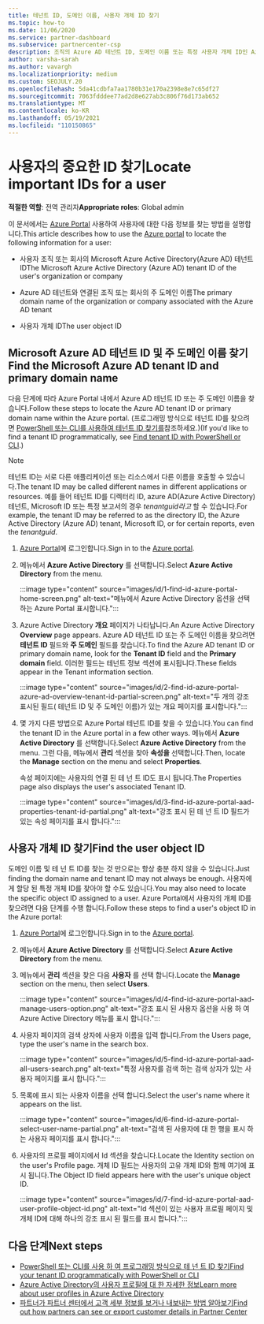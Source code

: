 ```yaml
---
title: 테넌트 ID, 도메인 이름, 사용자 개체 ID 찾기
ms.topic: how-to
ms.date: 11/06/2020
ms.service: partner-dashboard
ms.subservice: partnercenter-csp
description: 조직의 Azure AD 테넌트 ID, 도메인 이름 또는 특정 사용자 개체 ID인 Azure Portal ID를 찾는 방법을 알아봅니다. 일부 작업에는 이 정보가 필요합니다.
author: varsha-sarah
ms.author: vavargh
ms.localizationpriority: medium
ms.custom: SEOJULY.20
ms.openlocfilehash: 5da41cdbfa7aa1780b31e170a2398e8e7c65df27
ms.sourcegitcommit: 7063fdddee77ad2d8e627ab3c806f76d173ab652
ms.translationtype: MT
ms.contentlocale: ko-KR
ms.lasthandoff: 05/19/2021
ms.locfileid: "110150865"
---
```

# <a name="locate-important-ids-for-a-user"></a><span data-ttu-id="ab974-104">사용자의 중요한 ID 찾기</span><span class="sxs-lookup"><span data-stu-id="ab974-104">Locate important IDs for a user</span></span>

<span data-ttu-id="ab974-105">**적절한 역할**: 전역 관리자</span><span class="sxs-lookup"><span data-stu-id="ab974-105">**Appropriate roles**: Global admin</span></span>

<span data-ttu-id="ab974-106">이 문서에서는 [Azure Portal](https://portal.azure.com/) 사용하여 사용자에 대한 다음 정보를 찾는 방법을 설명합니다.</span><span class="sxs-lookup"><span data-stu-id="ab974-106">This article describes how to use the [Azure portal](https://portal.azure.com/) to locate the following information for a user:</span></span>

- <span data-ttu-id="ab974-107">사용자 조직 또는 회사의 Microsoft Azure Active Directory(Azure AD) 테넌트 ID</span><span class="sxs-lookup"><span data-stu-id="ab974-107">The Microsoft Azure Active Directory (Azure AD) tenant ID of the user's organization or company</span></span>

- <span data-ttu-id="ab974-108">Azure AD 테넌트와 연결된 조직 또는 회사의 주 도메인 이름</span><span class="sxs-lookup"><span data-stu-id="ab974-108">The primary domain name of the organization or company associated with the Azure AD tenant</span></span>

- <span data-ttu-id="ab974-109">사용자 개체 ID</span><span class="sxs-lookup"><span data-stu-id="ab974-109">The user object ID</span></span>

## <a name="find-the-microsoft-azure-ad-tenant-id-and-primary-domain-name"></a><span data-ttu-id="ab974-110">Microsoft Azure AD 테넌트 ID 및 주 도메인 이름 찾기</span><span class="sxs-lookup"><span data-stu-id="ab974-110">Find the Microsoft Azure AD tenant ID and primary domain name</span></span>

<span data-ttu-id="ab974-111">다음 단계에 따라 Azure Portal 내에서 Azure AD 테넌트 ID 또는 주 도메인 이름을 찾습니다.</span><span class="sxs-lookup"><span data-stu-id="ab974-111">Follow these steps to locate the Azure AD tenant ID or primary domain name within the Azure portal.</span></span> <span data-ttu-id="ab974-112">(프로그래밍 방식으로 테넌트 ID를 찾으려면 [PowerShell 또는 CLI를 사용하여 테넌트 ID 찾기를](/azure/active-directory/fundamentals/active-directory-how-to-find-tenant#find-tenant-id-with-powershell)참조하세요.)</span><span class="sxs-lookup"><span data-stu-id="ab974-112">(If you'd like to find a tenant ID programmatically, see [Find tenant ID with PowerShell or CLI](/azure/active-directory/fundamentals/active-directory-how-to-find-tenant#find-tenant-id-with-powershell).)</span></span>

> [!NOTE]
> <span data-ttu-id="ab974-113">테넌트 ID는 서로 다른 애플리케이션 또는 리소스에서 다른 이름을 호출할 수 있습니다.</span><span class="sxs-lookup"><span data-stu-id="ab974-113">The tenant ID may be called different names in different applications or resources.</span></span> <span data-ttu-id="ab974-114">예를 들어 테넌트 ID를 디렉터리 ID, azure AD(Azure Active Directory) 테넌트, Microsoft ID 또는 특정 보고서의 경우 *tenantguid라고* 할 수 있습니다.</span><span class="sxs-lookup"><span data-stu-id="ab974-114">For example, the tenant ID may be referred to as the directory ID, the Azure Active Directory (Azure AD) tenant, Microsoft ID, or for certain reports, even the *tenantguid*.</span></span>

1. <span data-ttu-id="ab974-115">[Azure Portal](https://portal.azure.com/)에 로그인합니다.</span><span class="sxs-lookup"><span data-stu-id="ab974-115">Sign in to the [Azure portal](https://portal.azure.com/).</span></span>

2. <span data-ttu-id="ab974-116">메뉴에서 **Azure Active Directory** 를 선택합니다.</span><span class="sxs-lookup"><span data-stu-id="ab974-116">Select **Azure Active Directory** from the menu.</span></span>

   :::image type="content" source="images/id/1-find-id-azure-portal-home-screen.png" alt-text="메뉴에서 Azure Active Directory 옵션을 선택하는 Azure Portal 표시합니다.":::

3. <span data-ttu-id="ab974-118">Azure Active Directory **개요** 페이지가 나타납니다.</span><span class="sxs-lookup"><span data-stu-id="ab974-118">An Azure Active Directory **Overview** page appears.</span></span> <span data-ttu-id="ab974-119">Azure AD 테넌트 ID 또는 주 도메인 이름을 찾으려면 **테넌트 ID** 필드와 **주 도메인** 필드를 찾습니다.</span><span class="sxs-lookup"><span data-stu-id="ab974-119">To find the Azure AD tenant ID or primary domain name, look for the **Tenant ID** field and the **Primary domain** field.</span></span> <span data-ttu-id="ab974-120">이러한 필드는 테넌트 정보 섹션에 표시됩니다.</span><span class="sxs-lookup"><span data-stu-id="ab974-120">These fields appear in the Tenant information section.</span></span>

   :::image type="content" source="images/id/2-find-id-azure-portal-azure-ad-overview-tenant-id-partial-screen.png" alt-text="두 개의 강조 표시된 필드( 테넌트 ID 및 주 도메인 이름)가 있는 개요 페이지를 표시합니다.":::

4. <span data-ttu-id="ab974-122">몇 가지 다른 방법으로 Azure Portal 테넌트 ID를 찾을 수 있습니다.</span><span class="sxs-lookup"><span data-stu-id="ab974-122">You can find the tenant ID in the Azure portal in a few other ways.</span></span> <span data-ttu-id="ab974-123">메뉴에서 **Azure Active Directory** 를 선택합니다.</span><span class="sxs-lookup"><span data-stu-id="ab974-123">Select **Azure Active Directory** from the menu.</span></span> <span data-ttu-id="ab974-124">그런 다음, 메뉴에서 **관리** 섹션을 찾아 **속성을** 선택합니다.</span><span class="sxs-lookup"><span data-stu-id="ab974-124">Then, locate the **Manage** section on the menu and select **Properties**.</span></span>

   <span data-ttu-id="ab974-125">속성 페이지에는 사용자의 연결 된 테 넌 트 ID도 표시 됩니다.</span><span class="sxs-lookup"><span data-stu-id="ab974-125">The Properties page also displays the user's associated Tenant ID.</span></span>

   :::image type="content" source="images/id/3-find-id-azure-portal-aad-properties-tenant-id-partial.png" alt-text="강조 표시 된 테 넌 트 ID 필드가 있는 속성 페이지를 표시 합니다.":::

## <a name="find-the-user-object-id"></a><span data-ttu-id="ab974-127">사용자 개체 ID 찾기</span><span class="sxs-lookup"><span data-stu-id="ab974-127">Find the user object ID</span></span>

<span data-ttu-id="ab974-128">도메인 이름 및 테 넌 트 ID를 찾는 것 만으로는 항상 충분 하지 않을 수 있습니다.</span><span class="sxs-lookup"><span data-stu-id="ab974-128">Just finding the domain name and tenant ID may not always be enough.</span></span> <span data-ttu-id="ab974-129">사용자에 게 할당 된 특정 개체 ID를 찾아야 할 수도 있습니다.</span><span class="sxs-lookup"><span data-stu-id="ab974-129">You may also need to locate the specific object ID assigned to a user.</span></span> <span data-ttu-id="ab974-130">Azure Portal에서 사용자의 개체 ID를 찾으려면 다음 단계를 수행 합니다.</span><span class="sxs-lookup"><span data-stu-id="ab974-130">Follow these steps to find a user's object ID in the Azure portal:</span></span>

1. <span data-ttu-id="ab974-131">[Azure Portal](https://portal.azure.com/)에 로그인합니다.</span><span class="sxs-lookup"><span data-stu-id="ab974-131">Sign in to the [Azure portal](https://portal.azure.com/).</span></span>

2. <span data-ttu-id="ab974-132">메뉴에서 **Azure Active Directory** 를 선택합니다.</span><span class="sxs-lookup"><span data-stu-id="ab974-132">Select **Azure Active Directory** from the menu.</span></span>

3. <span data-ttu-id="ab974-133">메뉴에서 **관리** 섹션을 찾은 다음 **사용자** 를 선택 합니다.</span><span class="sxs-lookup"><span data-stu-id="ab974-133">Locate the **Manage** section on the menu, then select **Users**.</span></span>

      :::image type="content" source="images/id/4-find-id-azure-portal-aad-manage-users-option.png" alt-text="강조 표시 된 사용자 옵션을 사용 하 여 Azure Active Directory 메뉴를 표시 합니다.":::

4. <span data-ttu-id="ab974-135">사용자 페이지의 검색 상자에 사용자 이름을 입력 합니다.</span><span class="sxs-lookup"><span data-stu-id="ab974-135">From the Users page, type the user's name in the search box.</span></span>

      :::image type="content" source="images/id/5-find-id-azure-portal-aad-all-users-search.png" alt-text="특정 사용자를 검색 하는 검색 상자가 있는 사용자 페이지를 표시 합니다.":::

5. <span data-ttu-id="ab974-137">목록에 표시 되는 사용자 이름을 선택 합니다.</span><span class="sxs-lookup"><span data-stu-id="ab974-137">Select the user's name where it appears on the list.</span></span>  

      :::image type="content" source="images/id/6-find-id-azure-portal-select-user-name-partial.png" alt-text="검색 된 사용자에 대 한 행을 표시 하는 사용자 페이지를 표시 합니다.":::

6. <span data-ttu-id="ab974-139">사용자의 프로필 페이지에서 Id 섹션을 찾습니다.</span><span class="sxs-lookup"><span data-stu-id="ab974-139">Locate the Identity section on the user's Profile page.</span></span> <span data-ttu-id="ab974-140">개체 ID 필드는 사용자의 고유 개체 ID와 함께 여기에 표시 됩니다.</span><span class="sxs-lookup"><span data-stu-id="ab974-140">The Object ID field appears here with the user's unique object ID.</span></span>

      :::image type="content" source="images/id/7-find-id-azure-portal-aad-user-profile-object-id.png" alt-text="Id 섹션이 있는 사용자 프로필 페이지 및 개체 ID에 대해 하나의 강조 표시 된 필드를 표시 합니다.":::

## <a name="next-steps"></a><span data-ttu-id="ab974-142">다음 단계</span><span class="sxs-lookup"><span data-stu-id="ab974-142">Next steps</span></span>

- [<span data-ttu-id="ab974-143">PowerShell 또는 CLI를 사용 하 여 프로그래밍 방식으로 테 넌 트 ID 찾기</span><span class="sxs-lookup"><span data-stu-id="ab974-143">Find your tenant ID programmatically with PowerShell or CLI</span></span>](/azure/active-directory/fundamentals/active-directory-how-to-find-tenant)
- [<span data-ttu-id="ab974-144">Azure Active Directory의 사용자 프로필에 대 한 자세한 정보</span><span class="sxs-lookup"><span data-stu-id="ab974-144">Learn more about user profiles in Azure Active Directory</span></span>](/azure/active-directory/fundamentals/active-directory-users-profile-azure-portal)
- [<span data-ttu-id="ab974-145">파트너가 파트너 센터에서 고객 세부 정보를 보거나 내보내는 방법 알아보기</span><span class="sxs-lookup"><span data-stu-id="ab974-145">Find out how partners can see or export customer details in Partner Center</span></span>](see-your-customer-list.md)

